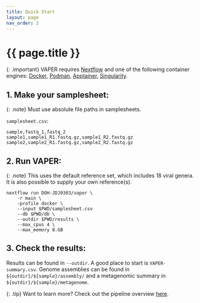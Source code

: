 ```yaml
---
title: Quick Start
layout: page
nav_order: 2
---
```


# **{{ page.title }}**

{: .important}
VAPER requires [Nextflow](https://www.nextflow.io/docs/latest/install.html) and one of the following container engines: [Docker](https://docs.docker.com/engine/install/), [Podman](https://podman.io/docs/installation), [Apptainer](https://apptainer.org/docs/admin/main/installation.html), [Singularity](https://docs.sylabs.io/guides/3.0/user-guide/installation.html).

## 1. Make your samplesheet:

{: .note}
Must use absolute file paths in samplesheets.

`samplesheet.csv`:
```
sample,fastq_1,fastq_2
sample1,sample1_R1.fastq.gz,sample1_R2.fastq.gz
sample2,sample2_R1.fastq.gz,sample2_R2.fastq.gz
```

## 2. Run VAPER:

{: .note}
This uses the default reference set, which includes 18 viral genera. It is also possible to supply your own reference(s).
```
nextflow run DOH-JDJ0303/vaper \
    -r main \
    -profile docker \
    --input $PWD/samplesheet.csv
    --db $PWD/db \
    --outdir $PWD/results \
    --max_cpus 4 \
    --max_memory 8.GB
```

## 3. Check the results:
Results can be found in `--outdir`. A good place to start is `VAPER-summary.csv`. Genome assemblies can be found in `${outdir}/${sample}/assembly/` and a metagenomic summary in `${outdir}/${sample}/metagenome`.

{: .tip}
Want to learn more? Check out the pipeline overview [here](overview.html).